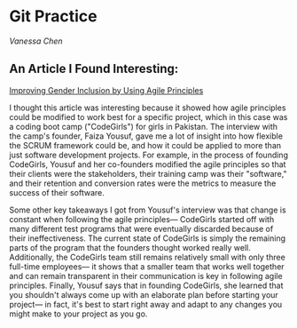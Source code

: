 # Git Practice

*Vanessa Chen* 

## An Article I Found Interesting:

[Improving Gender Inclusion by Using Agile Principles](https://www.infoq.com/news/2021/10/gender-inclusion-agile/)

I thought this article was interesting because it showed how agile principles could be modified to work best for a specific project, which in this case was a coding boot camp ("CodeGirls") for girls in Pakistan. The interview with the camp's founder, Faiza Yousuf, gave me a lot of insight into how flexible the SCRUM framework could be, and how it could be applied to more than just software development projects. For example, in the process of founding CodeGirls, Yousuf and her co-founders modified the agile principles so that their clients were the stakeholders, their training camp was their "software," and their retention and conversion rates were the metrics to measure the success of their software.

Some other key takeaways I got from Yousuf's interview was that change is constant when following the agile principles— CodeGirls started off with many different test programs that were eventually discarded because of their ineffectiveness. The current state of CodeGirls is simply the remaining parts of the program that the founders thought worked really well. Additionally, the CodeGirls team still remains relatively small with only three full-time employees— it shows that a smaller team that works well together and can remain transparent in their communication is key in following agile principles. Finally, Yousuf says that in founding CodeGirls, she learned that you shouldn't always come up with an elaborate plan before starting your project— in fact, it's best to start right away and adapt to any changes you might make to your project as you go.

